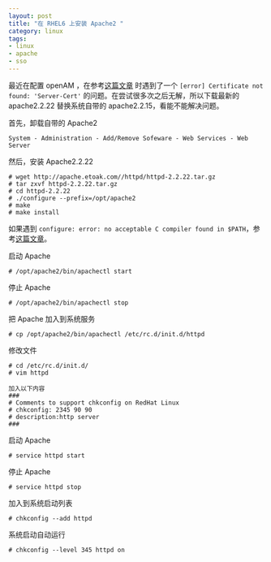 ```yaml
---
layout: post
title: "在 RHEL6 上安装 Apache2 "
category: linux
tags: 
- linux
- apache
- sso
---
```


最近在配置 openAM ，在参考[这篇文章](https://wikis.forgerock.org/confluence/display/openam/Add+Authentication+to+a+Website+using+OpenAM)
时遇到了一个 `[error] Certificate not found: 'Server-Cert'` 的问题。在尝试很多次之后无解，所以下载最新的 apache2.2.22 替换系统自带的 apache2.2.15，看能不能解决问题。

首先，卸载自带的 Apache2

	System - Administration - Add/Remove Sofeware - Web Services - Web Server
	
然后，安装 Apache2.2.22

	# wget http://apache.etoak.com//httpd/httpd-2.2.22.tar.gz
	# tar zxvf httpd-2.2.22.tar.gz
	# cd httpd-2.2.22
	# ./configure --prefix=/opt/apache2
	# make
	# make install
	
如果遇到 `configure: error: no acceptable C compiler found in $PATH`，参考[这篇文章](/linux/2012/03/28/install-gcc/)。

启动 Apache

	# /opt/apache2/bin/apachectl start
	
停止 Apache

	# /opt/apache2/bin/apachectl stop	
	
把 Apache 加入到系统服务

	# cp /opt/apache2/bin/apachectl /etc/rc.d/init.d/httpd
	
修改文件

	# cd /etc/rc.d/init.d/
	# vim httpd
	
	加入以下内容
	###
	# Comments to support chkconfig on RedHat Linux
	# chkconfig: 2345 90 90
	# description:http server
	###
	
启动 Apache

	# service httpd start
	
停止 Apache

	# service httpd stop	
	
加入到系统启动列表

	# chkconfig --add httpd
	
系统启动自动运行

	# chkconfig --level 345 httpd on	
	
	
	
	


